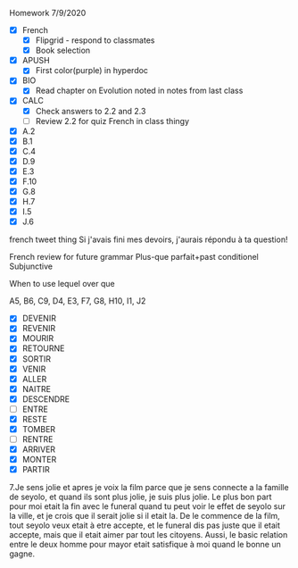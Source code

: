 Homework 7/9/2020

 - [x] French
	 - [x] Flipgrid - respond to classmates
	 - [x] Book selection
 - [x] APUSH
	 - [x] First color(purple) in hyperdoc
 - [x] BIO
	 - [x] Read chapter on Evolution noted in notes from last class
 - [x] CALC
	 - [x] Check answers to 2.2 and 2.3
	 - [ ] Review 2.2 for quiz
French in class thingy
 - [x] A.2
 - [x] B.1 
 - [x] C.4
 - [x] D.9
 - [x] E.3
 - [x] F.10 
 - [x] G.8
 - [x] H.7 
 - [x] I.5
 - [x] J.6

french tweet thing
Si j'avais fini mes devoirs, j'aurais répondu à ta question!

French review for future grammar
Plus-que parfait+past conditionel
Subjunctive

When to use lequel over que

A5, B6, C9, D4, E3, F7, G8, H10, I1, J2

 - [X] DEVENIR
 - [X] REVENIR
 - [X] MOURIR
 - [X] RETOURNE
 - [X] SORTIR
 - [X] VENIR
 - [X] ALLER
 - [X] NAITRE
 - [X] DESCENDRE
 - [ ] ENTRE
 - [X] RESTE 
 - [X] TOMBER
 - [ ] RENTRE
 - [X] ARRIVER
 - [X] MONTER 
 - [X] PARTIR

7.Je sens jolie et apres je voix la film parce que je sens connecte a la famille de seyolo, et quand ils sont plus jolie, je suis plus jolie.  Le plus bon part pour moi etait la fin avec le funeral quand tu peut voir le effet de seyolo sur la ville, et je crois que il serait jolie si il etait la.  De le commence de la film, tout seyolo veux etait à etre accepte, et le funeral dis pas juste que il etait accepte, mais que il etait aimer par tout les citoyens. Aussi, le basic relation entre le deux homme pour mayor etait satisfique à moi quand le bonne un gagne.
